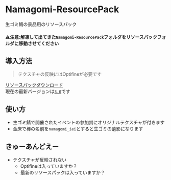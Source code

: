 # Namagomi-ResourcePack
生ゴミ鯖の景品用のリソースパック  

#### ⚠注意:解凍して出てきた`Namagomi-ResourcePack`フォルダをリソースパックフォルダに移動させてください  
## 導入方法

> テクスチャの反映にはOptifineが必要です

[リソースパックダウンロード](https://github.com/NamagomiNetwork/Namagomi-ResourcePack/releases)   
現在の最新バージョンは<u>`3.0`</u>です

## 使い方
- 生ゴミ鯖で開催されたイベントの参加賞にオリジナルテクスチャが付きます
- 金床で棒の名前を`namagomi_iei`とすると生ゴミの遺影になります

## きゅーあんどえー

- テクスチャが反映されない
    - Optifineは入っていますか？
    - 最新のリソースパックは入っていますか？
